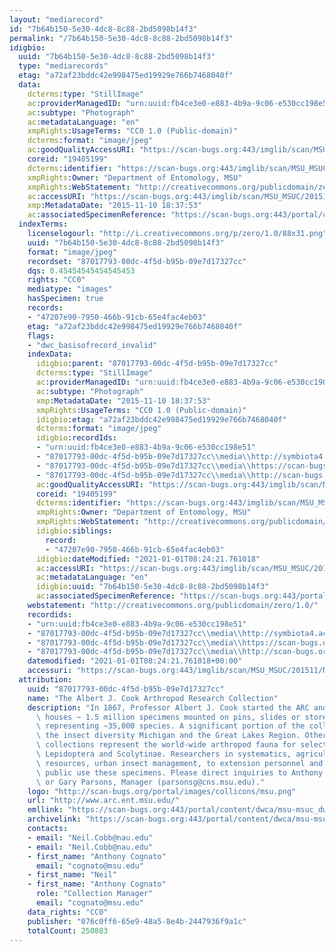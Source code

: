 ```yaml
---
layout: "mediarecord"
id: "7b64b150-5e30-4dc8-8c88-2bd5098b14f3"
permalink: "/7b64b150-5e30-4dc8-8c88-2bd5098b14f3"
idigbio:
  uuid: "7b64b150-5e30-4dc8-8c88-2bd5098b14f3"
  type: "mediarecords"
  etag: "a72af23bddc42e998475ed19929e766b7468040f"
  data:
    dcterms:type: "StillImage"
    ac:providerManagedID: "urn:uuid:fb4ce3e0-e883-4b9a-9c06-e530cc198e51"
    ac:subtype: "Photograph"
    ac:metadataLanguage: "en"
    xmpRights:UsageTerms: "CC0 1.0 (Public-domain)"
    dcterms:format: "image/jpeg"
    ac:goodQualityAccessURI: "https://scan-bugs.org:443/imglib/scan/MSU_MSUC/201511/MSUC20339_1447205873.jpg"
    coreid: "19405199"
    dcterms:identifier: "https://scan-bugs.org:443/imglib/scan/MSU_MSUC/201511/MSUC20339_1447205873.jpg"
    xmpRights:Owner: "Department of Entomology, MSU"
    xmpRights:WebStatement: "http://creativecommons.org/publicdomain/zero/1.0/"
    ac:accessURI: "https://scan-bugs.org:443/imglib/scan/MSU_MSUC/201511/MSUC20339_1447205873.jpg"
    xmp:MetadataDate: "2015-11-10 18:37:53"
    ac:associatedSpecimenReference: "https://scan-bugs.org:443/portal/collections/individual/index.php?occid=19405199"
  indexTerms:
    licenselogourl: "http://i.creativecommons.org/p/zero/1.0/88x31.png"
    uuid: "7b64b150-5e30-4dc8-8c88-2bd5098b14f3"
    format: "image/jpeg"
    recordset: "87017793-00dc-4f5d-b95b-09e7d17327cc"
    dqs: 0.45454545454545453
    rights: "CC0"
    mediatype: "images"
    hasSpecimen: true
    records:
    - "47207e90-7950-466b-91cb-65e4fac4eb03"
    etag: "a72af23bddc42e998475ed19929e766b7468040f"
    flags:
    - "dwc_basisofrecord_invalid"
    indexData:
      idigbio:parent: "87017793-00dc-4f5d-b95b-09e7d17327cc"
      dcterms:type: "StillImage"
      ac:providerManagedID: "urn:uuid:fb4ce3e0-e883-4b9a-9c06-e530cc198e51"
      ac:subtype: "Photograph"
      xmp:MetadataDate: "2015-11-10 18:37:53"
      xmpRights:UsageTerms: "CC0 1.0 (Public-domain)"
      idigbio:etag: "a72af23bddc42e998475ed19929e766b7468040f"
      dcterms:format: "image/jpeg"
      idigbio:recordIds:
      - "urn:uuid:fb4ce3e0-e883-4b9a-9c06-e530cc198e51"
      - "87017793-00dc-4f5d-b95b-09e7d17327cc\\media\\http://symbiota4.acis.ufl.edu/imglib/scan/msu_msuc/201511/msuc20339_1447205873.jpg"
      - "87017793-00dc-4f5d-b95b-09e7d17327cc\\media\\https://scan-bugs.org:443/imglib/scan/msu_msuc/201511/msuc20339_1447205873.jpg"
      - "87017793-00dc-4f5d-b95b-09e7d17327cc\\media\\http://scan-bugs.org/imglib/scan/msu_msuc/201511/msuc20339_1447205873.jpg"
      ac:goodQualityAccessURI: "https://scan-bugs.org:443/imglib/scan/MSU_MSUC/201511/MSUC20339_1447205873.jpg"
      coreid: "19405199"
      dcterms:identifier: "https://scan-bugs.org:443/imglib/scan/MSU_MSUC/201511/MSUC20339_1447205873.jpg"
      xmpRights:Owner: "Department of Entomology, MSU"
      xmpRights:WebStatement: "http://creativecommons.org/publicdomain/zero/1.0/"
      idigbio:siblings:
        record:
        - "47207e90-7950-466b-91cb-65e4fac4eb03"
      idigbio:dateModified: "2021-01-01T08:24:21.761018"
      ac:accessURI: "https://scan-bugs.org:443/imglib/scan/MSU_MSUC/201511/MSUC20339_1447205873.jpg"
      ac:metadataLanguage: "en"
      idigbio:uuid: "7b64b150-5e30-4dc8-8c88-2bd5098b14f3"
      ac:associatedSpecimenReference: "https://scan-bugs.org:443/portal/collections/individual/index.php?occid=19405199"
    webstatement: "http://creativecommons.org/publicdomain/zero/1.0/"
    recordids:
    - "urn:uuid:fb4ce3e0-e883-4b9a-9c06-e530cc198e51"
    - "87017793-00dc-4f5d-b95b-09e7d17327cc\\media\\http://symbiota4.acis.ufl.edu/imglib/scan/msu_msuc/201511/msuc20339_1447205873.jpg"
    - "87017793-00dc-4f5d-b95b-09e7d17327cc\\media\\https://scan-bugs.org:443/imglib/scan/msu_msuc/201511/msuc20339_1447205873.jpg"
    - "87017793-00dc-4f5d-b95b-09e7d17327cc\\media\\http://scan-bugs.org/imglib/scan/msu_msuc/201511/msuc20339_1447205873.jpg"
    datemodified: "2021-01-01T08:24:21.761018+00:00"
    accessuri: "https://scan-bugs.org:443/imglib/scan/MSU_MSUC/201511/MSUC20339_1447205873.jpg"
  attribution:
    uuid: "87017793-00dc-4f5d-b95b-09e7d17327cc"
    name: "The Albert J. Cook Arthropod Research Collection"
    description: "In 1867, Professor Albert J. Cook started the ARC and it currently\
      \ houses ~ 1.5 million specimens mounted on pins, slides or stored in alcohol\
      \ representing ~35,000 species. A significant portion of the collection represents\
      \ the insect diversity Michigan and the Great Lakes Region. Other significant\
      \ collections represent the world-wide arthropod fauna for select taxa, e.g.,\
      \ Lepidoptera and Scolytinae. Researchers in systematics, agriculture, natural\
      \ resources, urban insect management, to extension personnel and to the general\
      \ public use these specimens. Please direct inquiries to Anthony Cognato, Director\
      \ or Gary Parsons, Manager (parsonsg@cns.msu.edu)."
    logo: "http://scan-bugs.org/portal/images/collicons/msu.png"
    url: "http://www.arc.ent.msu.edu/"
    emllink: "https://scan-bugs.org:443/portal/content/dwca/msu-msuc_dwc-a.eml"
    archivelink: "https://scan-bugs.org:443/portal/content/dwca/msu-msuc_dwc-a.zip"
    contacts:
    - email: "Neil.Cobb@nau.edu"
    - email: "Neil.Cobb@nau.edu"
    - first_name: "Anthony Cognato"
      email: "cognato@msu.edu"
    - first_name: "Neil"
    - first_name: "Anthony Cognato"
      role: "Collection Manager"
      email: "cognato@msu.edu"
    data_rights: "CC0"
    publisher: "076c0ff6-65e9-48a5-8e4b-2447936f9a1c"
    totalCount: 250883
---
```

